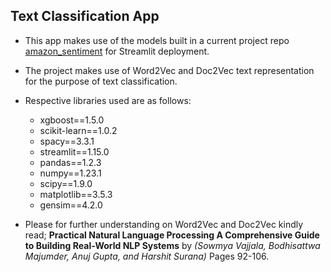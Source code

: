 ## **Text Classification App**

- This app makes use of the models built in a current project repo [amazon_sentiment](https://github.com/daniau23/amazon_sentiment.git) for Streamlit deployment. 
- The project makes use of Word2Vec and Doc2Vec text representation for the purpose of text classification.
- Respective libraries used are as follows:
    - xgboost==1.5.0
    - scikit-learn==1.0.2
    - spacy==3.3.1
    - streamlit==1.15.0
    - pandas==1.2.3
    - numpy==1.23.1
    - scipy==1.9.0
    - matplotlib==3.5.3
    - gensim==4.2.0

- Please for further understanding on Word2Vec and Doc2Vec kindly read;
**Practical Natural Language Processing A Comprehensive Guide to Building Real-World NLP Systems** by *(Sowmya Vajjala, Bodhisattwa Majumder, Anuj Gupta, and Harshit Surana)* Pages 92-106.